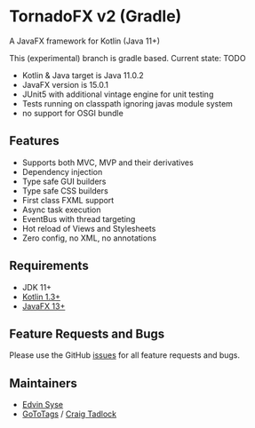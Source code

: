 # TornadoFX v2 (Gradle)

A JavaFX framework for Kotlin (Java 11+)

This (experimental) branch is gradle based.
Current state: TODO

* Kotlin & Java target is Java 11.0.2
* JavaFX version is 15.0.1
* JUnit5 with additional vintage engine for unit testing
* Tests running on classpath ignoring javas module system 
* no support for OSGI bundle

## Features

* Supports both MVC, MVP and their derivatives
* Dependency injection
* Type safe GUI builders
* Type safe CSS builders
* First class FXML support
* Async task execution
* EventBus with thread targeting
* Hot reload of Views and Stylesheets
* Zero config, no XML, no annotations

## Requirements

* JDK 11+
* [Kotlin 1.3+](https://kotlinlang.org/)
* [JavaFX 13+](https://openjfx.io/)

## Feature Requests and Bugs

Please use the GitHub [issues](https://github.com/edvin/tornadofx2/issues) for all feature requests and bugs.

## Maintainers

* [Edvin Syse](https://github.com/edvin)
* [GoToTags](https://gototags.com/) / [Craig Tadlock](https://www.linkedin.com/in/ctadlock/)
